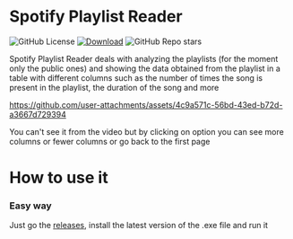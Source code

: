 # Spotify Playlist Reader

![GitHub License](https://img.shields.io/github/license/profumato4/Spotify-Playlist-Reader)
[![Download](https://img.shields.io/github/downloads/profumato4/Spotify-Playlist-Reader/total)](https://github.com/profumato4/Spotify-Playlist-Reader/releases/tag/1.0)
![GitHub Repo stars](https://img.shields.io/github/stars/profumato4/Spotify-Playlist-Reader)



Spotify Playlist Reader deals with analyzing the playlists (for the moment only the public ones) and showing the data obtained from the playlist in a table with different columns such as the number of times the song is present in the playlist, the duration of the song and more

https://github.com/user-attachments/assets/4c9a571c-56bd-43ed-b72d-a3667d729394

You can't see it from the video but by clicking on option you can see more columns or fewer columns or go back to the first page

# How to use it

### Easy way

Just go the [releases](https://github.com/profumato4/Spotify-Playlist-Reader/releases), install the latest version of the .exe file and run it



